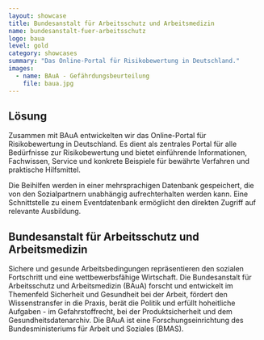 ```yaml
---
layout: showcase
title: Bundesanstalt für Arbeitsschutz und Arbeitsmedizin
name: bundesanstalt-fuer-arbeitsschutz
logo: baua
level: gold
category: showcases
summary: "Das Online-Portal für Risikobewertung in Deutschland."
images:
  - name: BAuA - Gefährdungsbeurteilung
    file: baua.jpg
---
```


## Lösung

Zusammen mit BAuA entwickelten wir das Online-Portal für Risikobewertung in Deutschland. Es dient als zentrales Portal für alle Bedürfnisse zur Risikobewertung und bietet einführende Informationen, Fachwissen, Service und konkrete Beispiele für bewährte Verfahren und praktische Hilfsmittel.

Die Beihilfen werden in einer mehrsprachigen Datenbank gespeichert, die von den Sozialpartnern unabhängig aufrechterhalten werden kann. Eine Schnittstelle zu einem Eventdatenbank ermöglicht den direkten Zugriff auf relevante Ausbildung.


## Bundesanstalt für Arbeitsschutz und Arbeitsmedizin

Sichere und gesunde Arbeitsbedingungen repräsentieren den sozialen Fortschritt und eine wettbewerbsfähige Wirtschaft. Die Bundesanstalt für Arbeitsschutz und Arbeitsmedizin (BAuA) forscht und entwickelt im Themenfeld Sicherheit und Gesundheit bei der Arbeit, fördert den Wissenstransfer in die Praxis, berät die Politik und erfüllt hoheitliche Aufgaben - im Gefahrstoffrecht, bei der Produktsicherheit und dem Gesundheitsdatenarchiv. Die BAuA ist eine Forschungseinrichtung des Bundesministeriums für Arbeit und Soziales (BMAS).
